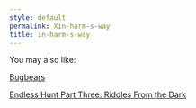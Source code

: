 ```yaml
---
style: default
permalink: Xin-harm-s-way
title: in-harm-s-way
---
```

You may also like:

[Bugbears](http://scp-wiki.net/bugbears)

[Endless Hunt Part Three: Riddles From the Dark](http://scp-wiki.net/ofanendlesshunt-partthree-riddlesfromthedark)
